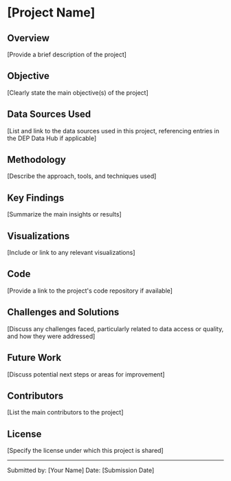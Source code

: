 # [Project Name]

## Overview
[Provide a brief description of the project]

## Objective
[Clearly state the main objective(s) of the project]

## Data Sources Used
[List and link to the data sources used in this project, referencing entries in the DEP Data Hub if applicable]

## Methodology
[Describe the approach, tools, and techniques used]

## Key Findings
[Summarize the main insights or results]

## Visualizations
[Include or link to any relevant visualizations]

## Code
[Provide a link to the project's code repository if available]

## Challenges and Solutions
[Discuss any challenges faced, particularly related to data access or quality, and how they were addressed]

## Future Work
[Discuss potential next steps or areas for improvement]

## Contributors
[List the main contributors to the project]

## License
[Specify the license under which this project is shared]

---
Submitted by: [Your Name]
Date: [Submission Date]
